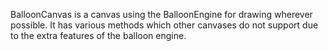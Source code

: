 BalloonCanvas is a canvas using the BalloonEngine for drawing wherever possible. It has various methods which other canvases do not support due to the extra features of the balloon engine.